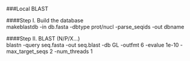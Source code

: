 ###Local BLAST

####Step I. Build the database    
	makeblastdb -in db.fasta -dbtype prot/nucl -parse_seqids -out dbname


####Step II. BLAST (N/P/X...)    
	blastn  -query seq.fasta -out seq.blast -db GL -outfmt 6 -evalue 1e-10 -max_target_seqs 2 -num_threads 1